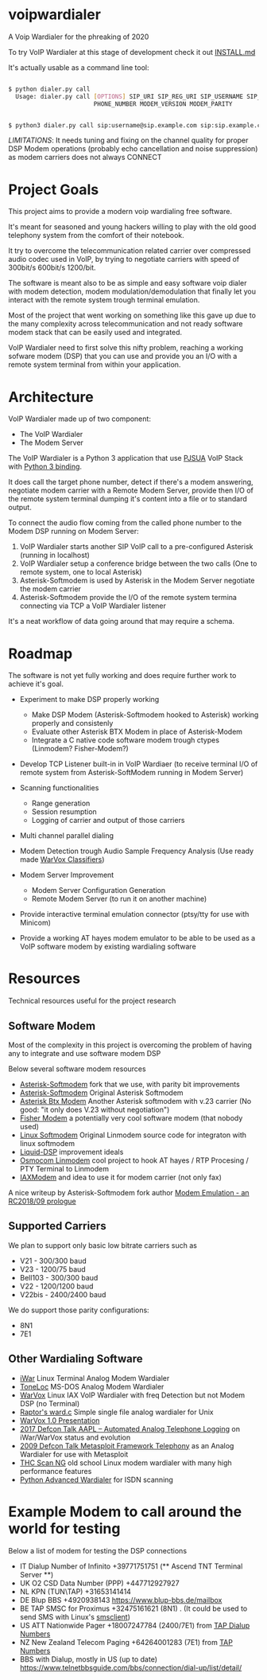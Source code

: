# voipwardialer

A Voip Wardialer for the phreaking of 2020

To try VoIP Wardialer at this stage of development check it out
[INSTALL.md](https://github.com/x25today/voipwardialer/blob/master/INSTALL.md)

It's actually usable as a command line tool:

```bash

$ python dialer.py call
  Usage: dialer.py call [OPTIONS] SIP_URI SIP_REG_URI SIP_USERNAME SIP_PASSWORD
                        PHONE_NUMBER MODEM_VERSION MODEM_PARITY


$ python3 dialer.py call sip:username@sip.example.com sip:sip.example.com username password +1555123456 V22 8n1
```

_LIMITATIONS_: It needs tuning and fixing on the channel quality for proper DSP
Modem operations (probably echo cancellation and noise suppression) as modem
carriers does not always CONNECT

# Project Goals

This project aims to provide a modern voip wardialing free software.

It's meant for seasoned and young hackers willing to play with the old good
telephony system from the comfort of their notebook.

It try to overcome the telecommunication related carrier over compressed audio
codec used in VoIP, by trying to negotiate carriers with speed of 300bit/s
600bit/s 1200/bit.

The software is meant also to be as simple and easy software voip dialer with
modem detection, modem modulation/demodulation that finally let you interact
with the remote system trough terminal emulation.

Most of the project that went working on something like this gave up due to the
many complexity across telecommunication and not ready software modem stack that
can be easily used and integrated.

VoIP Wardialer need to first solve this nifty problem, reaching a working
sofware modem (DSP) that you can use and provide you an I/O with a remote system
terminal from within your application.

# Architecture

VoIP Wardialer made up of two component:

- The VoIP Wardialer
- The Modem Server

The VoIP Wardialer is a Python 3 application that use
[PJSUA](https://www.pjsip.org/pjsua.htm) VoIP Stack with
[Python 3 binding](https://github.com/mgwilliams/python3-pjsip).

It does call the target phone number, detect if there's a modem answering,
negotiate modem carrier with a Remote Modem Server, provide then I/O of the
remote system terminal dumping it's content into a file or to standard output.

To connect the audio flow coming from the called phone number to the Modem DSP
running on Modem Server:

1. VoIP Wardialer starts another SIP VoIP call to a pre-configured Asterisk
   (running in localhost)
2. VoIP Wardialer setup a conference bridge between the two calls (One to remote
   system, one to local Asterisk)
3. Asterisk-Softmodem is used by Asterisk in the Modem Server negotiate the
   modem carrier
4. Asterisk-Softmodem provide the I/O of the remote system termina connecting
   via TCP a VoIP Wardialer listener

It's a neat workflow of data going around that may require a schema.

# Roadmap

The software is not yet fully working and does require further work to achieve
it's goal.

- Experiment to make DSP properly working

  - Make DSP Modem (Asterisk-Softmodem hooked to Asterisk) working properly and
    consistenly
  - Evaluate other Asterisk BTX Modem in place of Asterisk-Modem
  - Integrate a C native code software modem trough ctypes (Linmodem?
    Fisher-Modem?)

- Develop TCP Listener built-in in VoIP Wardiaer (to receive terminal I/O of
  remote system from Asterisk-SoftModem running in Modem Server)
- Scanning functionalities

  - Range generation
  - Session resumption
  - Logging of carrier and output of those carriers

- Multi channel parallel dialing

- Modem Detection trough Audio Sample Frequency Analysis (Use ready made
  [WarVox Classifiers](https://github.com/rapid7/warvox/blob/master/config/classifiers/01.default.rb))

- Modem Server Improvement

  - Modem Server Configuration Generation
  - Remote Modem Server (to run it on another machine)

- Provide interactive terminal emulation connector (ptsy/tty for use with
  Minicom)

- Provide a working AT hayes modem emulator to be able to be used as a VoIP
  software modem by existing wardialing software

# Resources

Technical resources useful for the project research

## Software Modem

Most of the complexity in this project is overcoming the problem of having any
to integrate and use software modem DSP

Below several software modem resources

- [Asterisk-Softmodem](https://github.com/irrelevantdotcom/asterisk-Softmodem)
  fork that we use, with parity bit improvements
- [Asterisk-Softmodem](https://github.com/proquar/asterisk-Softmodem) Original
  Asterisk Softmodem
- [Asterisk Btx Modem](https://github.com/Casandro/btx_modem) Another Asterisk
  softmodem with v.23 carrier (No good: "it only does V.23 without negotiation")
- [Fisher Modem](https://github.com/randyrossi/fisher-modem) a potentially very
  cool software modem (that nobody used)
- [Linux Softmodem](https://bellard.org/linmodem/) Original Linmodem source code
  for integraton with linux softmodem
- [Liquid-DSP](https://github.com/jgaeddert/liquid-dsp/issues/119) improvement
  ideals
- [Osmocom Linmodem](http://osmocom.org/projects/linmodem/issues) cool project
  to hook AT hayes / RTP Procesing / PTY Terminal to Linmodem
- [IAXModem](https://sourceforge.net/p/iaxmodem/mailman/message/26647790/) and
  idea to use it for modem carrier (not only fax)

A nice writeup by Asterisk-Softmodem fork author
[Modem Emulation - an RC2018/09 prologue](https://blog.irrelevant.com/2018/09/modem-emulation-rc201809-prologue.html)

## Supported Carriers

We plan to support only basic low bitrate carriers such as

- V21 - 300/300 baud
- V23 - 1200/75 baud
- Bell103 - 300/300 baud
- V22 - 1200/1200 baud
- V22bis - 2400/2400 baud

We do support those parity configurations:

- 8N1
- 7E1

## Other Wardialing Software

- [iWar](https://github.com/beave/iwar) Linux Terminal Analog Modem Wardialer
- [ToneLoc](https://github.com/steeve/ToneLoc) MS-DOS Analog Modem Wardialer
- [WarVox](https://github.com/rapid7/warvox) Linux IAX VoIP Wardialer with freq
  Detection but not Modem DSP (no Terminal)
- [Raptor's ward.c](https://0xdeadbeef.info/code/ward.c) Simple single file
  analog wardialer for Unix
- [WarVox 1.0 Presentation](https://dl.packetstormsecurity.net/papers/general/warvox-1.0.0.pdf)
- [2017 Defcon Talk AAPL – Automated Analog Telephone Logging](https://www.defcon.org/images/defcon-17/dc-17-presentations/defcon-17-da_beave-jfalcon-aapl-telephone_logging.pdf)
  on iWar/WarVox status and evolution
- [2009 Defcon Talk Metasploit Framework Telephony](https://www.blackhat.com/presentations/bh-usa-09/TRAMMELL/BHUSA09-TrammellDruid-MetasploitTele-PAPER.pdf)
  as an Analog Wardialer for use with Metasploit
- [THC Scan NG](https://github.com/vanhauser-thc/THC-Archive/blob/master/Tools/tsng-1.1.tar.gz)
  old school Linux modem wardialer with many high performance features
- [Python Advanced Wardialer](https://www.darknet.org.uk/2008/07/pawpaws-python-advanced-wardialing-system/)
  for ISDN scanning

# Example Modem to call around the world for testing

Below a list of modem for testing the DSP connections

- IT Dialup Number of Infinito +39771751751 (** Ascend TNT Terminal Server **)
- UK O2 CSD Data Number (PPP) +447712927927
- NL KPN (TUN\TAP) +31653141414
- DE Blup BBS +4920938143 https://www.blup-bbs.de/mailbox
- BE TAP SMSC for Proximus +32475161621 (8N1) . (It could be used to send SMS
  with Linux's
  [smsclient](http://howto.gumph.org/content/send-sms-messages-from-linux/))
- US ATT Nationwide Pager +18007247784 (2400/7E1) from
  [TAP Dialup Numbers](http://www.pager-enterprise.com/TAP_dialup_numbers.pdf)
- NZ New Zealand Telecom Paging +64264001283 (7E1) from
  [TAP Numbers](https://www.seqent.com/wp-content/uploads/2014/12/TAP_numbers-1.pdf)
- BBS with Dialup, mostly in US (up to date)
  https://www.telnetbbsguide.com/bbs/connection/dial-up/list/detail/
